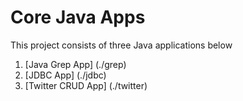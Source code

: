 # Core Java Apps
This project consists of three Java applications below

1. [Java Grep App] (./grep)
2. [JDBC App] (./jdbc)
3. [Twitter CRUD App] (./twitter)
